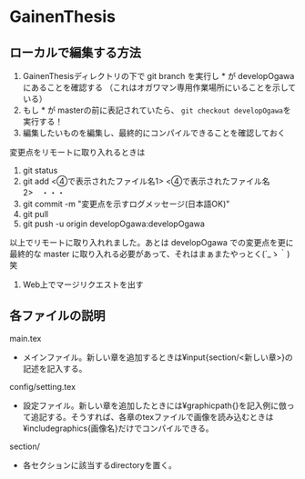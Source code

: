 # GainenThesis

## ローカルで編集する方法
1. GainenThesisディレクトリの下で git branch を実行し * が developOgawaにあることを確認する （これはオガワマン専用作業場所にいることを示している）  
  1. もし * が masterの前に表記されていたら、 `git checkout developOgawa`を実行する！
1. 編集したいものを編集し、最終的にコンパイルできることを確認しておく  
  
変更点をリモートに取り入れるときは   
1. git status   
1. git add <④で表示されたファイル名1> <④で表示されたファイル名2>　・・・  
1. git commit -m "変更点を示すログメッセージ(日本語OK)"  
1. git pull  
1. git push -u origin developOgawa:developOgawa   

以上でリモートに取り入れれました。あとは developOgawa での変更点を更に最終的な master に取り入れる必要があって、それはまぁまたやっとく(´_ゝ｀)笑
1. Web上でマージリクエストを出す

## 各ファイルの説明
main.tex
- メインファイル。新しい章を追加するときは¥input{section/<新しい章>}の記述を記入する。  

config/setting.tex
- 設定ファイル。新しい章を追加したときには¥graphicpath{}を記入例に倣って追記する。そうすれば、各章のtexファイルで画像を読み込むときは¥includegraphics{画像名}だけでコンパイルできる。

section/
- 各セクションに該当するdirectoryを置く。
